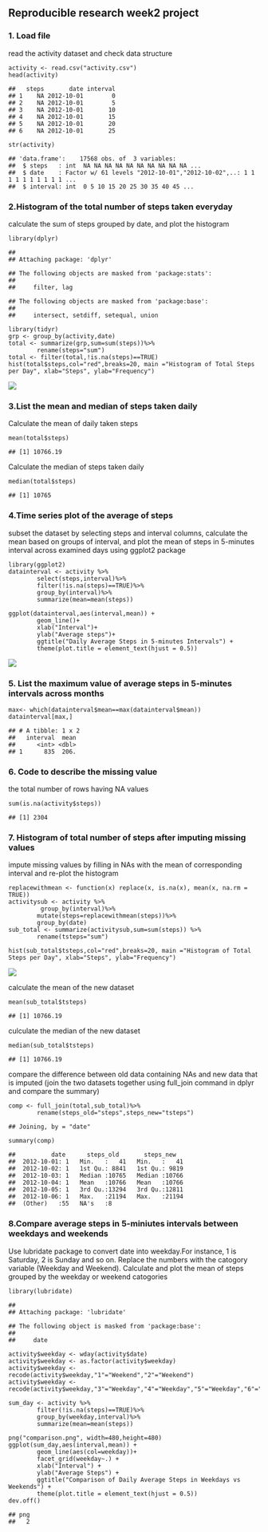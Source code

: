 Reproducible research week2 project
-----------------------------------

### 1. Load file

read the activity dataset and check data structure

    activity <- read.csv("activity.csv")
    head(activity)

    ##   steps       date interval
    ## 1    NA 2012-10-01        0
    ## 2    NA 2012-10-01        5
    ## 3    NA 2012-10-01       10
    ## 4    NA 2012-10-01       15
    ## 5    NA 2012-10-01       20
    ## 6    NA 2012-10-01       25

    str(activity)

    ## 'data.frame':    17568 obs. of  3 variables:
    ##  $ steps   : int  NA NA NA NA NA NA NA NA NA NA ...
    ##  $ date    : Factor w/ 61 levels "2012-10-01","2012-10-02",..: 1 1 1 1 1 1 1 1 1 1 ...
    ##  $ interval: int  0 5 10 15 20 25 30 35 40 45 ...

### 2.Histogram of the total number of steps taken everyday

calculate the sum of steps grouped by date, and plot the histogram

    library(dplyr)

    ## 
    ## Attaching package: 'dplyr'

    ## The following objects are masked from 'package:stats':
    ## 
    ##     filter, lag

    ## The following objects are masked from 'package:base':
    ## 
    ##     intersect, setdiff, setequal, union

    library(tidyr)
    grp <- group_by(activity,date)
    total <- summarize(grp,sum=sum(steps))%>%
            rename(steps="sum")
    total <- filter(total,!is.na(steps)==TRUE)
    hist(total$steps,col="red",breaks=20, main ="Histogram of Total Steps per Day", xlab="Steps", ylab="Frequency")

![](PA1_template_files/figure-markdown_strict/unnamed-chunk-2-1.png)

### 3.List the mean and median of steps taken daily

Calculate the mean of daily taken steps

    mean(total$steps)

    ## [1] 10766.19

Calculate the median of steps taken daily

    median(total$steps)

    ## [1] 10765

### 4.Time series plot of the average of steps

subset the dataset by selecting steps and interval columns, calculate
the mean based on groups of interval, and plot the mean of steps in
5-minutes interval across examined days using ggplot2 package

    library(ggplot2)
    datainterval <- activity %>%
            select(steps,interval)%>%
            filter(!is.na(steps)==TRUE)%>%
            group_by(interval)%>%
            summarize(mean=mean(steps))

    ggplot(datainterval,aes(interval,mean)) +
            geom_line()+
            xlab("Interval")+
            ylab("Average steps")+
            ggtitle("Daily Average Steps in 5-minutes Intervals") +
            theme(plot.title = element_text(hjust = 0.5))

![](PA1_template_files/figure-markdown_strict/unnamed-chunk-5-1.png)

### 5. List the maximum value of average steps in 5-minutes intervals across months

    max<- which(datainterval$mean==max(datainterval$mean))
    datainterval[max,]

    ## # A tibble: 1 x 2
    ##   interval  mean
    ##      <int> <dbl>
    ## 1      835  206.

### 6. Code to describe the missing value

the total number of rows having NA values

    sum(is.na(activity$steps))

    ## [1] 2304

### 7. Histogram of total number of steps after imputing missing values

impute missing values by filling in NAs with the mean of corresponding
interval and re-plot the histogram

    replacewithmean <- function(x) replace(x, is.na(x), mean(x, na.rm = TRUE))
    activitysub <- activity %>% 
             group_by(interval)%>%
            mutate(steps=replacewithmean(steps))%>%
            group_by(date)
    sub_total <- summarize(activitysub,sum=sum(steps)) %>%
            rename(tsteps="sum")

    hist(sub_total$tsteps,col="red",breaks=20, main ="Histogram of Total Steps per Day", xlab="Steps", ylab="Frequency")

![](PA1_template_files/figure-markdown_strict/unnamed-chunk-8-1.png)

calculate the mean of the new dataset

    mean(sub_total$tsteps)

    ## [1] 10766.19

culculate the median of the new dataset

    median(sub_total$tsteps)

    ## [1] 10766.19

compare the difference between old data containing NAs and new data that
is imputed (join the two datasets together using full\_join command in
dplyr and compare the summary)

    comp <- full_join(total,sub_total)%>%
            rename(steps_old="steps",steps_new="tsteps")

    ## Joining, by = "date"

    summary(comp)

    ##          date      steps_old       steps_new    
    ##  2012-10-01: 1   Min.   :   41   Min.   :   41  
    ##  2012-10-02: 1   1st Qu.: 8841   1st Qu.: 9819  
    ##  2012-10-03: 1   Median :10765   Median :10766  
    ##  2012-10-04: 1   Mean   :10766   Mean   :10766  
    ##  2012-10-05: 1   3rd Qu.:13294   3rd Qu.:12811  
    ##  2012-10-06: 1   Max.   :21194   Max.   :21194  
    ##  (Other)   :55   NA's   :8

### 8.Compare average steps in 5-miniutes intervals between weekdays and weekends

Use lubridate package to convert date into weekday.For instance, 1 is
Saturday, 2 is Sunday and so on. Replace the numbers with the catogory
variable (Weekday and Weekend). Calculate and plot the mean of steps
grouped by the weekday or weekend catogories

    library(lubridate)

    ## 
    ## Attaching package: 'lubridate'

    ## The following object is masked from 'package:base':
    ## 
    ##     date

    activity$weekday <- wday(activity$date) 
    activity$weekday <- as.factor(activity$weekday)
    activity$weekday <- recode(activity$weekday,"1"="Weekend","2"="Weekend") 
    activity$weekday <- recode(activity$weekday,"3"="Weekday","4"="Weekday","5"="Weekday","6"="Weekday","7"="Weekday") 
            
    sum_day <- activity %>%
            filter(!is.na(steps)==TRUE)%>%
            group_by(weekday,interval)%>%
            summarize(mean=mean(steps))

    png("comparison.png", width=480,height=480)
    ggplot(sum_day,aes(interval,mean)) +
            geom_line(aes(col=weekday))+
            facet_grid(weekday~.) +
            xlab("Interval") +
            ylab("Average Steps") +
            ggtitle("Comparison of Daily Average Steps in Weekdays vs Weekends") +
            theme(plot.title = element_text(hjust = 0.5))
    dev.off()

    ## png 
    ##   2
